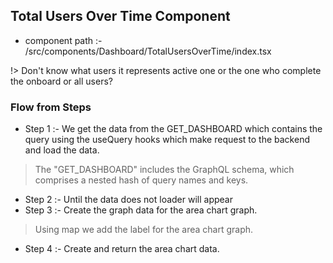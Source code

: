 ## Total Users Over Time Component
- component path :- /src/components/Dashboard/TotalUsersOverTime/index.tsx

!> Don't know what users it represents active one or the one who complete the onboard or all users?

### Flow from Steps

- Step 1 :- We get the data from the GET_DASHBOARD which contains the query using the useQuery hooks which make request to the backend and load the data.
> The "GET_DASHBOARD" includes the GraphQL schema, which comprises a nested hash of query names and keys.
- Step 2 :- Until the data does not loader will appear
- Step 3 :- Create the graph data for the area chart graph.
> Using map we add the label for the area chart graph.
- Step 4 :- Create and return the area chart data.
